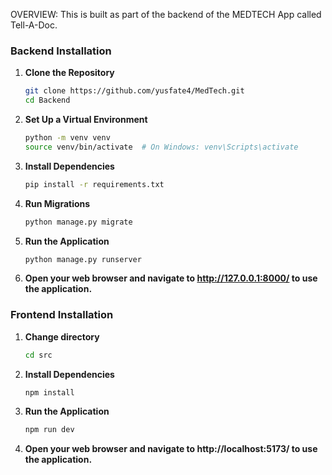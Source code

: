 OVERVIEW:
    This is built as part of the backend of the MEDTECH App called Tell-A-Doc.

### Backend Installation
1. **Clone the Repository**
   ```bash
   git clone https://github.com/yusfate4/MedTech.git
   cd Backend

2. **Set Up a Virtual Environment**
   ```bash
   python -m venv venv
   source venv/bin/activate  # On Windows: venv\Scripts\activate

3. **Install Dependencies**
   ```bash
   pip install -r requirements.txt

4. **Run Migrations**
   ```bash
   python manage.py migrate

5. **Run the Application**
   ```bash
   python manage.py runserver

6. **Open your web browser and navigate to http://127.0.0.1:8000/ to use the application.**
   

### Frontend Installation
1. **Change directory**
   ```bash
   cd src

2. **Install Dependencies**
   ```bash
   npm install

3. **Run the Application**
   ```bash
   npm run dev

4. **Open your web browser and navigate to http://localhost:5173/ to use the application.**